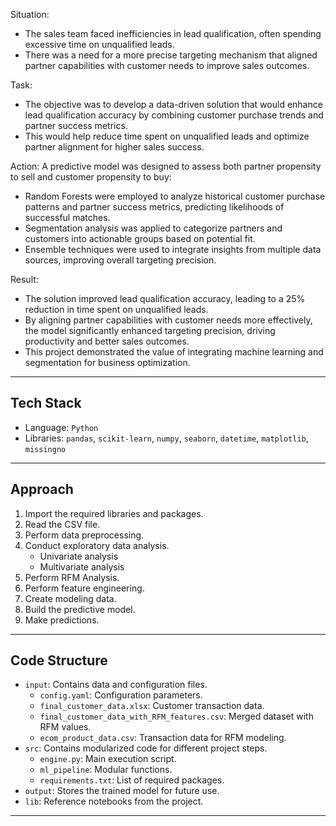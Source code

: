 Situation:

- The sales team faced inefficiencies in lead qualification, often spending excessive time on unqualified leads. 
- There was a need for a more precise targeting mechanism that aligned partner capabilities with customer needs to improve sales outcomes.

Task:
- The objective was to develop a data-driven solution that would enhance lead qualification accuracy by combining customer purchase trends and partner success metrics.
- This would help reduce time spent on unqualified leads and optimize partner alignment for higher sales success.

Action:
A predictive model was designed to assess both partner propensity to sell and customer propensity to buy:
- Random Forests were employed to analyze historical customer purchase patterns and partner success metrics, predicting likelihoods of successful matches.
-	Segmentation analysis was applied to categorize partners and customers into actionable groups based on potential fit.
-	Ensemble techniques were used to integrate insights from multiple data sources, improving overall targeting precision.

Result:
- The solution improved lead qualification accuracy, leading to a 25% reduction in time spent on unqualified leads.
- By aligning partner capabilities with customer needs more effectively, the model significantly enhanced targeting precision, driving productivity and better sales outcomes.
- This project demonstrated the value of integrating machine learning and segmentation for business optimization.


---

## Tech Stack
- Language: `Python`
- Libraries: `pandas`, `scikit-learn`, `numpy`, `seaborn`, `datetime`, `matplotlib`, `missingno`

---

## Approach
1. Import the required libraries and packages.
2. Read the CSV file.
3. Perform data preprocessing.
4. Conduct exploratory data analysis.
   - Univariate analysis
   - Multivariate analysis
1. Perform RFM Analysis.
2. Perform feature engineering.
3. Create modeling data.
4. Build the predictive model.
5. Make predictions.

---

## Code Structure
- `input`: Contains data and configuration files.
   - `config.yaml`: Configuration parameters.
   - `final_customer_data.xlsx`: Customer transaction data.
   - `final_customer_data_with_RFM_features.csv`: Merged dataset with RFM values.
   - `ecom_product_data.csv`: Transaction data for RFM modeling.
- `src`: Contains modularized code for different project steps.
   - `engine.py`: Main execution script.
   - `ml_pipeline`: Modular functions.
   - `requirements.txt`: List of required packages.
- `output`: Stores the trained model for future use.
- `lib`: Reference notebooks from the project.

---


